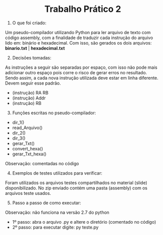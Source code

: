 <h1 align="center"> Trabalho Prático 2 </h1> 

1) O que foi criado: 

Um pseudo-compilador utilizando Python para ler arquivo de texto com código assembly,
com a finalidade de traduzir cada instrução do arquivo lido em: binário e hexadecimal.
Com isso, são gerados os dois arquivos: <b>binario.txt</b> | <b>hexadecimal.txt</b>

2) Decisões tomadas: 

As instruções a seguir são separadas por espaço, com isso não pode mais adicionar outro espaço pois corre o risco de gerar erros no resultado. 
Sendo assim, a cada nova instrução utilizada deve estar em linha diferente. Devem seguir esse padrão.

- (instrução)        RA RB
- (instrução)        Addr
- (instrução)        RB

3) Funções escritas no pseudo-compilador: 

- dir_1()
- read_Arquivo()
- dir_2()  
- dir_3()
- gerar_Txt()
- convert_hexa()
- gerar_Txt_hexa()

Observação: comentadas no código

4) Exemplos de testes utilizados para verificar:

Foram utilizados os arquivos testes compartilhados no material (slide) disponibilizado. 
No zip enviado contém uma pasta (assembly) com os arquivos teste usados.

5) Passo a passo de como executar:

Observação: não funciona na versão 2.7 do python 

- 1º passo: abra o arquivo .py e altere o diretório (comentado no código) 
- 2º passo: para executar digite: py teste.py


